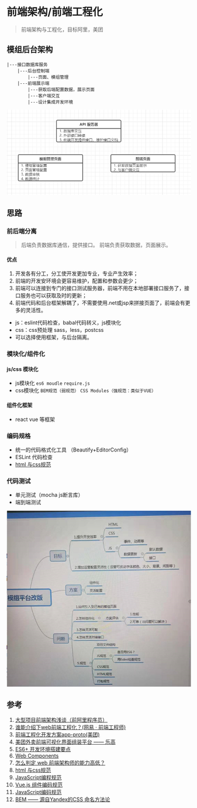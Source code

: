 # 前端架构/前端工程化
> 前端架构与工程化，目标阿里，美团


## 模组后台架构
```
|---接口数据库服务
    |---后台控制端
        |---页面、模组管理
    |---前端展示端
        |---获取后端配置数据，展示页面
        |---客户端交互
        |---设计集成开发环境
```
![img](./assets/jg.png)
## 思路
### 前后端分离
> 后端负责数据库通信，提供接口。
> 前端负责获取数据，页面展示。

#### 优点
1. 开发各有分工，分工使开发更加专业，专业产生效率；
2. 前端的开发安环境会更容易维护，配置和参数会更少；
3. 前端可以连接到专门的接口测试服务器，前端不用在本地部署接口服务了，接口服务也可以获取及时的更新；
4. 前端代码和后台框架解耦了，不需要使用.net或jsp来拼接页面了，前端会有更多的灵活性。
- js：eslint代码检查，babal代码转义，js模块化
- css：css预处理 sass，less，postcss
- 可以选择使用框架，与后台隔离。 

### 模块化/组件化
#### js/css 模块化
- js模块化 `es6 moudle` `require.js`
- css模块化 `BEM规范（弱规范）` `CSS Modules（强规范：类似于VUE）`  
#### 组件化框架
- react vue 等框架


### 编码规格
- 统一的代码格式化工具 （Beautify+EditorConfig）
- ESLint 代码检查
- [html 与css规范](https://codeguide.bootcss.com/)



### 代码测试
- 单元测试（mocha js断言库）
- 端到端测试

![img](./assets/jg01.png)

## 参考
1. [大型项目前端架构浅谈（前阿里程序员）](https://zhuanlan.zhihu.com/p/67034025)
2. [谁能介绍下web前端工程化？(网易 · 前端工程师)](https://www.zhihu.com/question/24558375/answer/139920107)
3. [前端工程化开发方案app-proto(美团)](https://tech.meituan.com/2017/01/05/tech-salon-13-app-proto.html)
4. [美团外卖前端可视化界面组装平台 —— 乐高](https://zhuanlan.zhihu.com/p/27288444)
5. [ES6+ 开发环境搭建要点](http://eux.baidu.com/blog/fe/ES6+%E7%8E%AF%E5%A2%83%E6%90%AD%E5%BB%BA%E8%A6%81%E7%82%B9)
6. [Web Components](http://javascript.ruanyifeng.com/htmlapi/webcomponents.html)
7. [怎么判定 web 前端架构师的能力高低？](https://www.zhihu.com/question/26187669/answer/32470493)
8. [html 与css规范](https://codeguide.bootcss.com/)
9. [JavaScript编程规范](https://zhuanlan.zhihu.com/p/58408019)
10. [Vue.js 组件编码规范](https://zhuanlan.zhihu.com/p/25654116)
11. [JavaScript编码规范](https://github.com/ecomfe/spec/blob/master/javascript-style-guide.md#user-content-245-%E6%96%87%E4%BB%B6%E6%B3%A8%E9%87%8A)
12. [BEM —— 源自Yandex的CSS 命名方法论](https://segmentfault.com/a/1190000000391762)


